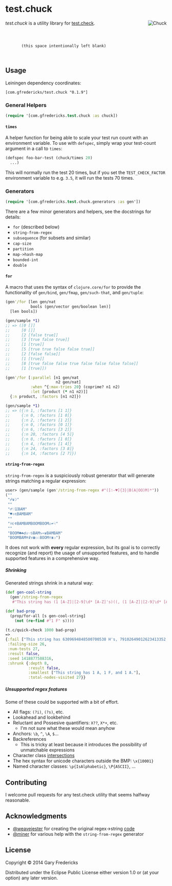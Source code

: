 # test.chuck

<img src="http://upload.wikimedia.org/wikipedia/commons/thumb/6/6b/Groundhog2.jpg/320px-Groundhog2.jpg" title="Chuck" align="right" />

_test.chuck_ is a utility library for
[test.check](https://github.com/clojure/test.check).

```



       (this space intentionally left blank)



```

## Usage

Leiningen dependency coordinates:

```
[com.gfredericks/test.chuck "0.1.9"]
```

### General Helpers

``` clojure
(require '[com.gfredericks.test.chuck :as chuck])
```

#### `times`

A helper function for being able to scale your test run count with an
environment variable. To use with `defspec`, simply wrap your test-count
argument in a call to `times`:

``` clojure
(defspec foo-bar-test (chuck/times 20)
  ...)
```

This will normally run the test 20 times, but if you set the
`TEST_CHECK_FACTOR` environment variable to e.g. `3.5`, it will run
the tests 70 times.

### Generators

``` clojure
(require '[com.gfredericks.test.chuck.generators :as gen'])
```

There are a few minor generators and helpers, see the docstrings
for details:

- `for` (described below)
- `string-from-regex`
- `subsequence` (for subsets and similar)
- `cap-size`
- `partition`
- `map->hash-map`
- `bounded-int`
- `double`

#### `for`

A macro that uses the syntax of `clojure.core/for` to provide the functionality
of `gen/bind`, `gen/fmap`, `gen/such-that`, and `gen/tuple`:

``` clojure
(gen'/for [len gen/nat
           bools (gen/vector gen/boolean len)]
  [len bools])

(gen/sample *1)
;; => ([0 []]
;;     [0 []]
;;     [2 [false true]]
;;     [3 [true false true]]
;;     [1 [true]]
;;     [5 [true true false false true]]
;;     [2 [false false]]
;;     [1 [true]]
;;     [8 [true false false true false false false false]]
;;     [1 [true]])
```

``` clojure
(gen'/for [:parallel [n1 gen/nat
                      n2 gen/nat]
           :when ^{:max-tries 20} (coprime? n1 n2)
           :let [product (* n1 n2)]]
  {:n product, :factors [n1 n2]})

(gen/sample *1)
;; => ({:n 1, :factors [1 1]}
;;     {:n 0, :factors [1 0]}
;;     {:n 2, :factors [1 2]}
;;     {:n 0, :factors [0 1]}
;;     {:n 6, :factors [3 2]}
;;     {:n 20, :factors [4 5]}
;;     {:n 0, :factors [1 0]}
;;     {:n 4, :factors [1 4]}
;;     {:n 24, :factors [3 8]}
;;     {:n 14, :factors [2 7]})
```

#### `string-from-regex`

`string-from-regex` is a suspiciously robust generator that will
generate strings matching a regular expression:

``` clojure
user> (gen/sample (gen'/string-from-regex #"([☃-♥]{3}|B(A|OO)M)*"))
(""
 "☍♛☽"
 ""
 "♂♡☱BAM"
 "♥☩♏BAMBAM"
 ""
 "☓☪☤BAMBAMBOOMBOOM☑☔☟"
 ""
 "BOOM☻☘☌☏☜♋BAM♑♒♛BAMBAM"
 "BOOMBAM♅☧♉☎☐♘BOOM☥♜☐")
```

It does not work with **every** regular expression, but its goal is to
correctly recognize (and report) the usage of unsupported features,
and to handle supported features in a comprehensive way.

##### Shrinking

Generated strings shrink in a natural way:

``` clojure
(def gen-cool-string
  (gen'/string-from-regex
   #"This string has (1 [A-Z]|[2-9]\d* [A-Z]'s)((, (1 [A-Z]|[2-9]\d* [A-Z]'s))*, and (1 [A-Z]|[2-9]\d* [A-Z]'s))?\."))

(def bad-prop
  (prop/for-all [s gen-cool-string]
    (not (re-find #"1 F" s))))

(t.c/quick-check 1000 bad-prop)
=>
{:fail ["This string has 6309694848500700538 H's, 79102649012623413352 F's, 1 F, 59860 U's, 1 T, 1 W, 1 B, and 1 M."],
 :failing-size 26,
 :num-tests 27,
 :result false,
 :seed 1418877588316,
 :shrunk {:depth 8,
          :result false,
          :smallest ["This string has 1 A, 1 F, and 1 A."],
          :total-nodes-visited 27}}
```

##### Unsupported regex features

Some of these could be supported with a bit of effort.

- All flags: `(?i)`, `(?s)`, etc.
- Lookahead and lookbehind
- Reluctant and Possesive quantifiers: `X??`, `X*+`, etc.
  - I'm not sure what these would mean anyhow
- Anchors: `\b`, `^`, `\A`, `$`...
- Backreferences
  - This is tricky at least because it introduces the possibility of
    unmatchable expressions
- Character class [intersections](http://www.regular-expressions.info/charclassintersect.html)
- The hex syntax for unicode characters outside the BMP: `\x{10001}`
- Named character classes: `\p{IsAlphabetic}`, `\P{ASCII}`, ...

## Contributing

I welcome pull requests for any test.check utility that seems halfway
reasonable.

## Acknowledgments

- [@weavejester](https://github.com/weavejester) for creating the original
  regex->string [code](https://github.com/weavejester/re-rand)
- [@miner](https://github.com/miner) for various help with the
  `string-from-regex` generator

## License

Copyright © 2014 Gary Fredericks

Distributed under the Eclipse Public License either version 1.0 or (at
your option) any later version.
